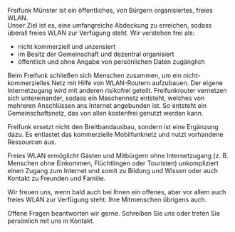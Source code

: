 Freifunk Münster ist
ein öffentliches, von Bürgern organisiertes, freies WLAN.   
Unser Ziel ist es, eine umfangreiche Abdeckung zu erreichen, sodass überall freies WLAN zur Verfügung steht.
Wir verstehen frei als:
 - nicht kommerziell und unzensiert
 - im Besitz der Gemeinschaft und dezentral organisiert
 - öffentlich und ohne Angabe von persönlichen Daten
   zugänglich
   
  
Beim Freifunk schließen sich Menschen zusammen, um ein nicht-kommerzielles Netz mit Hilfe von WLAN-Routern aufzubauen.
Der eigene Internetzugang wird mit anderen risikofrei geteilt. Freifunkrouter vernetzen sich untereinander, sodass ein Maschennetz entsteht, welches von mehreren Anschlüssen ans Internet angebunden ist.
So entsteht ein Gemeinschaftsnetz, das von allen kostenfrei genutzt werden kann.

Freifunk ersetzt nicht den Breitbandausbau, sondern ist eine Ergänzung dazu. Es entlastet das kommerzielle Mobilfunknetz und nutzt vorhandene Ressourcen aus. 

Freies WLAN ermöglicht Gästen und Mitbürgern ohne Internetzugang (z. B. Menschen ohne Einkommen, Flüchtlingen oder Touristen) unkompliziert einen Zugang zum Internet und somit zu Bildung und Wissen oder auch Kontakt zu Freunden und Familie.

Wir freuen uns, wenn bald auch bei Ihnen ein offenes, aber vor allem auch freies WLAN zur Verfügung steht. Ihre Mitmenschen übrigens auch.

Offene Fragen beantworten wir gerne. Schreiben Sie uns oder treten Sie persönlich mit uns in Kontakt. 
